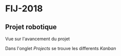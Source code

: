 # FIJ-2018
## Projet robotique
Vue sur l'avancement du projet

Dans l'onglet *Projects* se trouve les differents *Kanban* 
